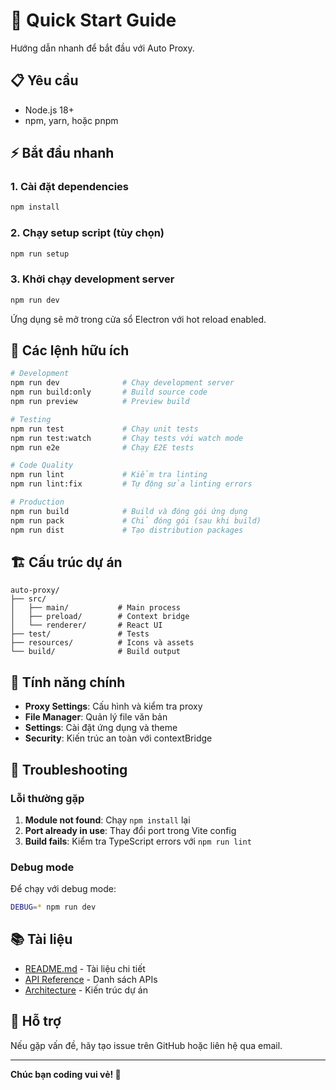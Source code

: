 # 🚀 Quick Start Guide

Hướng dẫn nhanh để bắt đầu với Auto Proxy.

## 📋 Yêu cầu

- Node.js 18+ 
- npm, yarn, hoặc pnpm

## ⚡ Bắt đầu nhanh

### 1. Cài đặt dependencies

```bash
npm install
```

### 2. Chạy setup script (tùy chọn)

```bash
npm run setup
```

### 3. Khởi chạy development server

```bash
npm run dev
```

Ứng dụng sẽ mở trong cửa sổ Electron với hot reload enabled.

## 🎯 Các lệnh hữu ích

```bash
# Development
npm run dev              # Chạy development server
npm run build:only       # Build source code
npm run preview          # Preview build

# Testing
npm run test             # Chạy unit tests
npm run test:watch       # Chạy tests với watch mode
npm run e2e              # Chạy E2E tests

# Code Quality
npm run lint             # Kiểm tra linting
npm run lint:fix         # Tự động sửa linting errors

# Production
npm run build            # Build và đóng gói ứng dụng
npm run pack             # Chỉ đóng gói (sau khi build)
npm run dist             # Tạo distribution packages
```

## 🏗️ Cấu trúc dự án

```
auto-proxy/
├── src/
│   ├── main/           # Main process
│   ├── preload/        # Context bridge
│   └── renderer/       # React UI
├── test/               # Tests
├── resources/          # Icons và assets
└── build/              # Build output
```

## 🔧 Tính năng chính

- **Proxy Settings**: Cấu hình và kiểm tra proxy
- **File Manager**: Quản lý file văn bản
- **Settings**: Cài đặt ứng dụng và theme
- **Security**: Kiến trúc an toàn với contextBridge

## 🐛 Troubleshooting

### Lỗi thường gặp

1. **Module not found**: Chạy `npm install` lại
2. **Port already in use**: Thay đổi port trong Vite config
3. **Build fails**: Kiểm tra TypeScript errors với `npm run lint`

### Debug mode

Để chạy với debug mode:

```bash
DEBUG=* npm run dev
```

## 📚 Tài liệu

- [README.md](./README.md) - Tài liệu chi tiết
- [API Reference](./README.md#-api-reference) - Danh sách APIs
- [Architecture](./README.md#️-kiến-trúc) - Kiến trúc dự án

## 🤝 Hỗ trợ

Nếu gặp vấn đề, hãy tạo issue trên GitHub hoặc liên hệ qua email.

---

**Chúc bạn coding vui vẻ! 🎉**
